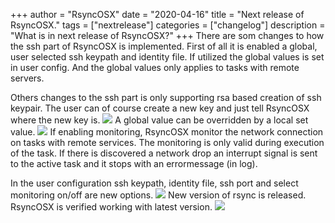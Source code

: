 +++
author = "RsyncOSX"
date = "2020-04-16"
title =  "Next release of RsyncOSX."
tags = ["nextrelease"]
categories = ["changelog"]
description = "What is in next release of RsyncOSX?"
+++
There are som changes to how the ssh part of RsyncOSX is implemented. First of all it is enabled a global, user selected ssh keypath and identity file. If utilized the global values is set in user config. And the global values only applies to tasks with remote servers.

Others changes to the ssh part is only supporting rsa based creation of ssh keypair. The user can of course create a new key and just tell RsyncOSX where the new key is.
![](/images/RsyncOSX/master/nextversion/globalssh.png)
A global value can be overridden by a local set value.
![](/images/RsyncOSX/master/nextversion/localssh.png)
If enabling monitoring, RsyncOSX monitor the network connection on tasks with remote services. The monitoring is only valid during execution of the task. If there is discovered a network drop an interrupt signal is sent to the active task and it stops with an errormessage (in log).

In the user configuration ssh keypath, identity file, ssh port and select monitoring on/off are new options.
![](/images/RsyncOSX/master/nextversion/monitorandssh.png)
New version of rsync is released. RsyncOSX is verified working with latest version.
![](/images/RsyncOSX/master/nextversion/newversionrsync.png)
